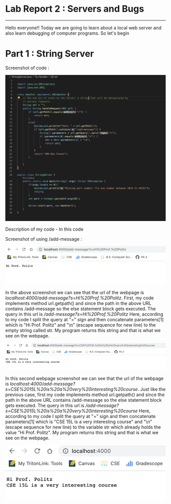 # Lab Report 2 : Servers and Bugs
---
Hello everyone!!
Today we are going to learn about a local web server and also learn debugging of computer programs. So let's begin 


# Part 1 : String Server

Screenshot of code :

![Image](Code.png)

Description of my code - In this code

Screenshot of using /add-message :

![Image](First_text.png)

In the above screenshot we can see that the url of the webpage is *localhost:4000/add-message?s=Hi%20Prof.%20Politz*. First, my code implements method  url.getpath() and since the path in the above URL contains /add-message so the else statement block gets executed. The query in this url is */add-message?s=Hi%20Prof.%20Politz* Here, according to my code I split the query at "=" sign and then concatenate parameters[1] which is "Hi Prof. Politz" and "\n" (escape sequence for new line) to the empty string called str. My program returns this string and that is what we see on the webpage.

![Image](Second_text.png)

In this second webpage screenshot we can see that the url of the webpage is *localhost:4000/add-message?s=CSE%2015L%20is%20a%20very%20interesting%20course*. Just like the previous case, first my code implements method url.getpath() and since the path in the above URL contains /add-message so the else statement block gets executed. The query in this url is */add-message?s=CSE%2015L%20is%20a%20very%20interesting%20course* Here, according to my code I split the query at "=" sign and then concatenate parameters[1] which is "CSE 15L is a very interesting course" and "\n" (escape sequence for new line) to the variable str which already holds the value "Hi Prof. Politz". My program returns this string and that is what we see on the webpage.




![Image](Final_text.png)
